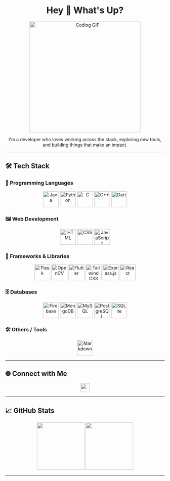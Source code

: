 <h1 align="center">Hey 👋 What's Up?</h1>

<p align="center">
<img src="https://camo.githubusercontent.com/88adc7c88c9d3dba7479020846ed35d13410e3707c7f149e1c6140cc6beaef9a/68747470733a2f2f70687973696373677572756b756c2e66696c65732e776f726470726573732e636f6d2f323031392f30322f6368617261637465722d312e676966" width="350" alt="Coding GIF" />
</p>


<p align="center">I'm a developer who loves working across the stack, exploring new tools, and building things that make an impact.</p>

---

## 🛠 Tech Stack

### 🧠 Programming Languages
<p align="center">
  <img src="https://skillicons.dev/icons?i=java" height="50" alt="Java" />
  <img src="https://skillicons.dev/icons?i=py" height="50" alt="Python" />
  <img src="https://skillicons.dev/icons?i=c" height="50" alt="C" />
  <img src="https://skillicons.dev/icons?i=cpp" height="50" alt="C++" />
  <img src="https://skillicons.dev/icons?i=dart" height="50" alt="Dart" />
</p>

### 🖼️ Web Development
<p align="center">
  <img src="https://skillicons.dev/icons?i=html" height="50" alt="HTML" />
  <img src="https://skillicons.dev/icons?i=css" height="50" alt="CSS" />
  <img src="https://skillicons.dev/icons?i=js" height="50" alt="JavaScript" />
</p>



### 🧩 Frameworks & Libraries
<p align="center">
  <img src="https://skillicons.dev/icons?i=flask" height="50" alt="Flask" />
  <img src="https://skillicons.dev/icons?i=opencv" height="50" alt="OpenCV" />
  <img src="https://skillicons.dev/icons?i=flutter" height="50" alt="Flutter" />
  <img src="https://skillicons.dev/icons?i=tailwind" height="50" alt="Tailwind CSS" />
  <img src="https://skillicons.dev/icons?i=express" height="50" alt="Express.js" />
  <img src="https://skillicons.dev/icons?i=react" height="50" alt="React" />
</p>

### 🗄️ Databases
<p align="center">
  <img src="https://skillicons.dev/icons?i=firebase" height="50" alt="Firebase" />
  <img src="https://skillicons.dev/icons?i=mongodb" height="50" alt="MongoDB" />
  <img src="https://skillicons.dev/icons?i=mysql" height="50" alt="MySQL" />
  <img src="https://skillicons.dev/icons?i=postgres" height="50" alt="PostgreSQL" />
  <img src="https://skillicons.dev/icons?i=sqlite" height="50" alt="SQLite" />
</p>

### 🛠️ Others / Tools
<p align="center">
  <img src="https://skillicons.dev/icons?i=md" height="50" alt="Markdown" />
</p>


---

## 🌐 Connect with Me

<p align="center">
  <a href="www.linkedin.com/in/hemant-satam-499562321" target="_blank">
    <img src="https://img.shields.io/static/v1?message=LinkedIn&logo=linkedin&label=&color=0077B5&logoColor=white&style=for-the-badge" height="28" />
  </a>
  <!-- <a href="https://twitter.com/YOUR_USERNAME" target="_blank">
    <img src="https://img.shields.io/static/v1?message=Twitter&logo=twitter&label=&color=1DA1F2&logoColor=white&style=for-the-badge" height="28" />
  </a> -->
  <!-- <a href="https://discord.gg/YOUR_SERVER" target="_blank">
    <img src="https://img.shields.io/static/v1?message=Discord&logo=discord&label=&color=7289DA&logoColor=white&style=for-the-badge" height="28" />
  </a> -->
  <!-- <a href="https://twitch.tv/YOUR_USERNAME" target="_blank">
    <img src="https://img.shields.io/static/v1?message=Twitch&logo=twitch&label=&color=9146FF&logoColor=white&style=for-the-badge" height="28" />
  </a>
  <a href="https://dev.to/YOUR_USERNAME" target="_blank">
    <img src="https://img.shields.io/static/v1?message=dev.to&logo=dev.to&label=&color=0A0A0A&logoColor=white&style=for-the-badge" height="28" />
  </a> -->
</p>

---

## 📈 GitHub Stats

<p align="center">
  <img src="https://streak-stats.demolab.com?user=213Hemant&theme=dracula&hide_border=false&border_radius=5" height="150" />
  <img src="https://github-profile-trophy.vercel.app?username=213Hemant&theme=dracula&no-frame=false&no-bg=false&margin-w=8&margin-h=8" height="150" />
</p>

---

<!-- ## 👾 Contribution Graph

<p align="center">
  <picture>
    <source media="(prefers-color-scheme: dark)" srcset="https://raw.githubusercontent.com/maurodesouza/maurodesouza/output/pacman-contribution-graph-dark.svg" />
    <source media="(prefers-color-scheme: light)" srcset="https://raw.githubusercontent.com/maurodesouza/maurodesouza/output/pacman-contribution-graph.svg" />
    <img src="https://raw.githubusercontent.com/maurodesouza/maurodesouza/output/pacman-contribution-graph.svg" alt="Pacman Contribution Graph" />
  </picture>
</p> -->
